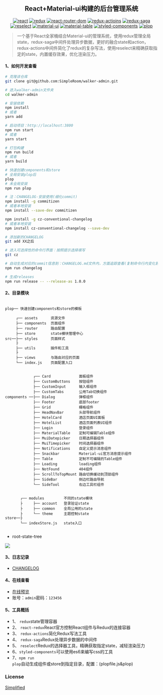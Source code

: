 <h2 align="center">React+Material-ui构建的后台管理系统</h2>

<div align="center">

[![react](https://img.shields.io/badge/react-v16.10.2-%2361dafb)](https://reactjs.org/)
[![redux](https://img.shields.io/badge/redux-v4.0.4-%23764abc)](https://redux.js.org/)
[![react-router-dom](https://img.shields.io/badge/react--router--dom-v5.1.2-brightgreen)](https://reacttraining.com/react-router/)
[![redux-actioins](https://img.shields.io/badge/redux--actions-v2.6.5-green)](https://redux-actions.js.org/)
[![redux-saga](https://img.shields.io/badge/redux--saga-v1.1.1-blue)](https://redux-saga.js.org/)
[![reselect](https://img.shields.io/badge/reselect-v4.0.0-green)](https://github.com/reduxjs/reselect)
[![material-ui](https://img.shields.io/badge/%40material--ui-%5E4.12.3-brightgreen)](https://github.com/mui-org/material-ui)
[![material-table](https://img.shields.io/badge/%40material--table%2Fcore-%5E4.3.0-green)](https://material-table-core.com/)
[![styled-components](https://img.shields.io/badge/styled--components-v4.4.0-orange)](https://www.styled-components.com)
[![plop](https://img.shields.io/badge/plop-v2.5.0-%233ab88b)](https://plopjs.com/)

</div>

> 一个基于React全家桶结合Material-ui的管理系统，使用redux管理全局state，redux-saga中间件处理异步数据，更好的融合state和action，redux-actions中间件简化了redux的复杂写法，使用reselect来精确获取指定的state，内置缓存效果，优化渲染压力。

#### 1、如何开发查看

``` bash
# 克隆该仓库
git clone git@github.com:SimpleRoom/walker-admin.git

# 进入walker-admin文件夹
cd walker-admin

# 安装依赖
npm install
# 或者
yarn add

# 启动项目：http://localhost:3800
npm run start
# 或者
yarn start

# 打包构建
npm run build
# 或者
yarn build

# 快速创建components和store
# 全局安装plop后
plop
# 未全局安装
npm run plop

# 注：CHANGELOG-安装使用(细化commit)
npm install -g commitizen
# 或者本地安装
npm install --save-dev commitizen

npm install -g cz-conventional-changelog
# 或者本地安装
npm install cz-conventional-changelog --save-dev

# 添加新的CHANGELOG
git add XX之后

# 进入可选择性的命令行界面：按照提示选择填写
git cz

# 自动生成对应的commit信息到：CHANGELOG.md文件内，方面追踪查看(复制命令行内变化到changelog)
npm run changelog

# 生成releases
npm run release -- --release-as 1.0.0


```

#### 2、目录模块


```shell

plop── 快速创建components和store的模板

     ┌── assets      资源文件
     ├── components  页面组件
     ├── router      路由配置
     ├── store       state模块管理中心
src──├── styles      页面样式
     ├
     ├── utils       插件和工具
     ├
     ├── views       与路由对应的页面
     └── index.js    页面配置入口
     
 
             ┌── Card             面板组件
             ├── CustomButtons    按钮组件
             ├── CustomInput      输入框组件
             ├── CustomTabs       公用Tab切换组件
components ──├── Dialog           弹框组件
             ├── Footer           底部footer
             ├── Grid             栅格组件
             ├── HeadNavBar       头部导航组件
             ├── HotelCard        酒店页面UI面板
             ├── HotelList        酒店页面列表UI组件
             ├── Login            登录组件
             ├── MaterialTable    定制可编辑Table组件
             ├── MuiDatepicker    日期选择器组件
             ├── MuiTimepicker    时间选择器组件
             ├── Notifications    自定义提示消息组件
             ├── Snackbar         Material-ui官方消息提示组件
             ├── Table            定制不可编辑的Table组件
             ├── Loading          loading组件
             ├── NotFound         404组件
             ├── ScrollToTopMount 路由切换缓动到顶部组件
             ├── SideBar          侧边栏路由导航
             └── SideTool         右边工具栏组件
             
             
       ┌── modules         不同的state模块
       ├     ├── account   登录验证state
       ├     ├── common    全局公用的state
       ├     └── theme     主题控制state
store──├
       └── indexStore.js   state入口
     
```

+ root-state-tree

![](./doc/state-tree-v2.png)

#### 3、日志记录
+ [CHANGELOG](https://github.com/SimpleRoom/walker-admin/blob/master/CHANGELOG.md)

#### 4、在线查看
+ [在线预览](https://simpleroom.github.io/)
+ 账号：<code>admin</code>密码：<code>123456</code>

#### 5、工具概括

+ 1、 <code>redux</code>state管理容器
+ 2、 <code>react-redux</code>React官方控制React组件与Redux的连接容器
+ 3、 <code>redux-actions</code>简化Redux写法工具
+ 4、 <code>redux-saga</code>Redux处理异步数据的中间件
+ 5、 <code>reselect</code>Redux的选择器工具，精确获取指定state，减轻渲染压力
+ 6、<code>styled-components</code>可以使用es6来编写css的工具
+ 7、<code>npm run plop</code>自动生成组件或store到指定目录，配置：(plopfile.js&plop)

### License

[Simplified](https://github.com/SimpleRoom/walker-admin/blob/master/LICENSE)
